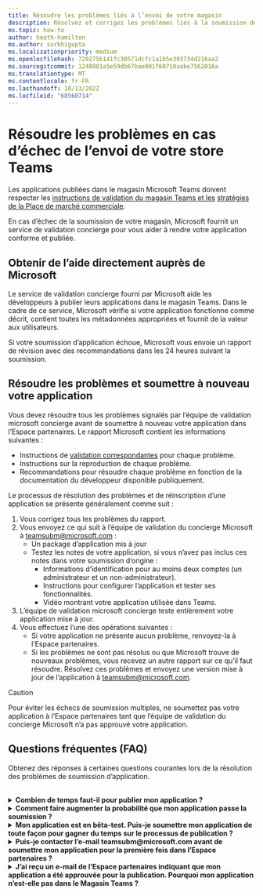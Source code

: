 ```yaml
---
title: Résoudre les problèmes liés à l’envoi de votre magasin
description: Résolvez et corrigez les problèmes liés à la soumission de votre magasin Microsoft Teams. Obtenez de l’aide directement de Microsoft, résolvez les problèmes et renvoyez votre application.
ms.topic: how-to
author: heath-hamilton
ms.author: surbhigupta
ms.localizationpriority: medium
ms.openlocfilehash: 729275b141fc30571dcfc1a1b5e303734d216aa2
ms.sourcegitcommit: 1248901a5e59db67bae091f60710aabe7562016a
ms.translationtype: MT
ms.contentlocale: fr-FR
ms.lasthandoff: 10/13/2022
ms.locfileid: "68560714"
---
```

# <a name="resolve-issues-if-your-teams-store-submission-fails"></a>Résoudre les problèmes en cas d’échec de l’envoi de votre store Teams

Les applications publiées dans le magasin Microsoft Teams doivent respecter les [instructions de validation du magasin Teams et les](~/concepts/deploy-and-publish/appsource/prepare/teams-store-validation-guidelines.md) [stratégies de la Place de marché commerciale](/legal/marketplace/certification-policies).

En cas d’échec de la soumission de votre magasin, Microsoft fournit un service de validation concierge pour vous aider à rendre votre application conforme et publiée.

## <a name="get-help-directly-from-microsoft"></a>Obtenir de l’aide directement auprès de Microsoft

Le service de validation concierge fourni par Microsoft aide les développeurs à publier leurs applications dans le magasin Teams. Dans le cadre de ce service, Microsoft vérifie si votre application fonctionne comme décrit, contient toutes les métadonnées appropriées et fournit de la valeur aux utilisateurs.

Si votre soumission d’application échoue, Microsoft vous envoie un rapport de révision avec des recommandations dans les 24 heures suivant la soumission.

## <a name="resolve-issues-and-resubmit-your-app"></a>Résoudre les problèmes et soumettre à nouveau votre application

Vous devez résoudre tous les problèmes signalés par l’équipe de validation microsoft concierge avant de soumettre à nouveau votre application dans l’Espace partenaires. Le rapport Microsoft contient les informations suivantes :

* Instructions de [validation correspondantes](~/concepts/deploy-and-publish/appsource/prepare/teams-store-validation-guidelines.md) pour chaque problème.
* Instructions sur la reproduction de chaque problème.
* Recommandations pour résoudre chaque problème en fonction de la documentation du développeur disponible publiquement.

Le processus de résolution des problèmes et de réinscription d’une application se présente généralement comme suit :

1. Vous corrigez tous les problèmes du rapport.
1. Vous envoyez ce qui suit à l’équipe de validation du concierge Microsoft à <a href="mailto:teamsubm@microsoft.com">teamsubm@microsoft.com</a> :
   * Un package d’application mis à jour
   * Testez les notes de votre application, si vous n’avez pas inclus ces notes dans votre soumission d’origine :
      * Informations d’identification pour au moins deux comptes (un administrateur et un non-administrateur).
      * Instructions pour configurer l’application et tester ses fonctionnalités.
      * Vidéo montrant votre application utilisée dans Teams.
1. L’équipe de validation microsoft concierge teste entièrement votre application mise à jour.
1. Vous effectuez l’une des opérations suivantes :
   * Si votre application ne présente aucun problème, renvoyez-la à l’Espace partenaires.
   * Si les problèmes ne sont pas résolus ou que Microsoft trouve de nouveaux problèmes, vous recevez un autre rapport sur ce qu’il faut résoudre. Résolvez ces problèmes et envoyez une version mise à jour de l’application à <a href="mailto:teamsubm@microsoft.com">teamsubm@microsoft.com</a>.

> [!CAUTION]
> Pour éviter les échecs de soumission multiples, ne soumettez pas votre application à l’Espace partenaires tant que l’équipe de validation du concierge Microsoft n’a pas approuvé votre application.

## <a name="faq"></a>Questions fréquentes (FAQ)

Obtenez des réponses à certaines questions courantes lors de la résolution des problèmes de soumission d’application.

<br>

<details>

<summary><b>Combien de temps faut-il pour publier mon application ?</b></summary>

Si votre soumission dans le Store n’a aucun problème, votre application sera publiée dans les 1 à 2 jours ouvrables. Si votre application échoue, une équipe de Microsoft vous fournit des recommandations pour résoudre les problèmes. Une fois que vous avez apporté ces correctifs et renvoyé une application mise à jour à cette équipe, vous serez averti dans les 24 heures si votre application est prête à publier ou a encore besoin de plus de travail.

<br>

</details>

<details>

<summary><b>Comment faire augmenter la probabilité que mon application passe la soumission ?</b></summary>

L’exécution des opérations suivantes peut aboutir à une soumission réussie :

1. Développez votre application en fonction [des instructions de conception teams](~/concepts/design/design-teams-app-overview.md).
1. Assurez-vous que votre application respecte les [instructions de validation du Magasin Teams et les](~/concepts/deploy-and-publish/appsource/prepare/teams-store-validation-guidelines.md) stratégies de certification de la [Place de marché commerciale Microsoft](/legal/marketplace/certification-policies).
1. Testez votre package d’application avec [l’outil de validation d’application Microsoft Teams](https://dev.teams.microsoft.com/appvalidation.html).
1. [Préparez la soumission de votre magasin Teams](~/concepts/deploy-and-publish/appsource/prepare/submission-checklist.md).

<br>

</details>

<details>

<summary><b>Mon application est en bêta-test. Puis-je soumettre mon application de toute façon pour gagner du temps sur le processus de publication ?</b></summary>

Non. Microsoft valide uniquement les applications prêtes pour la production.

<br>

</details>

<details>

<summary><b>Puis-je contacter l’e-mail teamsubm@microsoft.com avant de soumettre mon application pour la première fois dans l’Espace partenaires ?</b></summary>

Non. Microsoft ne commence pas à valider votre application tant que vous n’avez pas soumis votre application pour la première fois dans l’Espace partenaires.

<br>

</details>

<details>

<summary><b>J’ai reçu un e-mail de l’Espace partenaires indiquant que mon application a été approuvée pour la publication. Pourquoi mon application n’est-elle pas dans le Magasin Teams ?</b></summary>

Une fois votre application approuvée, la publication prend généralement 1 à 2 jours ouvrables en fonction des fonctionnalités de l’application.Si votre application n’a pas été publiée après deux jours ouvrables, contactez <a href="mailto:teamsubm@microsoft.com">teamsubm@microsoft.com</a>.

<br>

</details>
